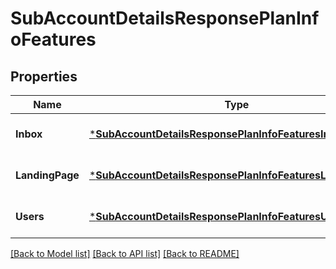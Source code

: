 # SubAccountDetailsResponsePlanInfoFeatures

## Properties
Name | Type | Description | Notes
------------ | ------------- | ------------- | -------------
**Inbox** | [***SubAccountDetailsResponsePlanInfoFeaturesInbox**](subAccountDetailsResponse_planInfo_features_inbox.md) |  | [optional] [default to null]
**LandingPage** | [***SubAccountDetailsResponsePlanInfoFeaturesLandingPage**](subAccountDetailsResponse_planInfo_features_landingPage.md) |  | [optional] [default to null]
**Users** | [***SubAccountDetailsResponsePlanInfoFeaturesUsers**](subAccountDetailsResponse_planInfo_features_users.md) |  | [optional] [default to null]

[[Back to Model list]](../README.md#documentation-for-models) [[Back to API list]](../README.md#documentation-for-api-endpoints) [[Back to README]](../README.md)


